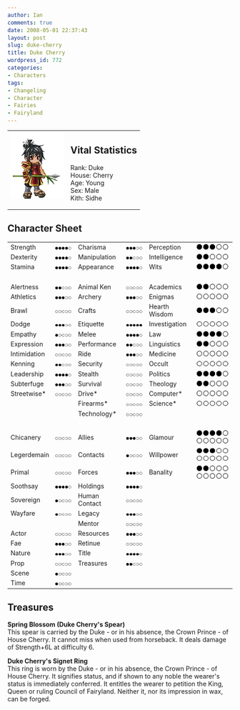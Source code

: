 ```yaml
---
author: Ian
comments: true
date: 2008-05-01 22:37:43
layout: post
slug: duke-cherry
title: Duke Cherry
wordpress_id: 772
categories:
- Characters
tags:
- Changeling
- Character
- Fairies
- Fairyland
---
```


<table border="0" cellspacing="10">
<tr>
<td valign="top"><img src="/characters/avatars/dukecherry.png" /></td>
<td valign="top">
<h2>Vital Statistics</h2>
<p>Rank: Duke<br />
House: Cherry<br />
Age: Young<br />
Sex: Male<br />
Kith: Sidhe</p></td>
</tr>
</table>
<h2>Character Sheet</h2>
<table border="0" width="100%" cellspacing="2" cellpadding="4">
<tr>
<td>Strength</td>
<td><img src="/characters/dots/4.png" /></td>
<td>Charisma</td>
<td><img src="/characters/dots/3.png" /></td>
<td>Perception</td>
<td><img src="/characters/dots/3.png" /></td>
</tr>
<tr>
<td>Dexterity</td>
<td><img src="/characters/dots/4.png" /></td>
<td>Manipulation</td>
<td><img src="/characters/dots/2.png" /></td>
<td>Intelligence</td>
<td><img src="/characters/dots/2.png" /></td>
</tr>
<tr>
<td>Stamina</td>
<td><img src="/characters/dots/4.png" /></td>
<td>Appearance</td>
<td><img src="/characters/dots/4.png" /></td>
<td>Wits</td>
<td><img src="/characters/dots/4.png" /></td>
</tr>
<tr>
<td>&nbsp;</td>
</tr>
<tr>
<td>Alertness</td>
<td><img src="/characters/dots/2.png" /></td>
<td>Animal Ken</td>
<td><img src="/characters/dots/0.png" /></td>
<td>Academics</td>
<td><img src="/characters/dots/2.png" /></td>
</tr>
<tr>
<td>Athletics</td>
<td><img src="/characters/dots/3.png" /></td>
<td>Archery</td>
<td><img src="/characters/dots/3.png" /></td>
<td>Enigmas</td>
<td><img src="/characters/dots/0.png" /></td>
</tr>
<tr>
<td>Brawl</td>
<td><img src="/characters/dots/0.png" /></td>
<td>Crafts</td>
<td><img src="/characters/dots/0.png" /></td>
<td>Hearth Wisdom</td>
<td><img src="/characters/dots/3.png" /></td>
</tr>
<tr>
<td>Dodge</td>
<td><img src="/characters/dots/3.png" /></td>
<td>Etiquette</td>
<td><img src="/characters/dots/5.png" /></td>
<td>Investigation</td>
<td><img src="/characters/dots/0.png" /></td>
</tr>
<tr>
<td>Empathy</td>
<td><img src="/characters/dots/1.png" /></td>
<td>Melee</td>
<td><img src="/characters/dots/4.png" /></td>
<td>Law</td>
<td><img src="/characters/dots/4.png" /></td>
</tr>
<tr>
<td>Expression</td>
<td><img src="/characters/dots/3.png" /></td>
<td>Performance</td>
<td><img src="/characters/dots/2.png" /></td>
<td>Linguistics</td>
<td><img src="/characters/dots/2.png" /></td>
</tr>
<tr>
<td>Intimidation</td>
<td><img src="/characters/dots/0.png" /></td>
<td>Ride</td>
<td><img src="/characters/dots/3.png" /></td>
<td>Medicine</td>
<td><img src="/characters/dots/0.png" /></td>
</tr>
<tr>
<td>Kenning</td>
<td><img src="/characters/dots/2.png" /></td>
<td>Security</td>
<td><img src="/characters/dots/0.png" /></td>
<td>Occult</td>
<td><img src="/characters/dots/0.png" /></td>
</tr>
<tr>
<td>Leadership</td>
<td><img src="/characters/dots/4.png" /></td>
<td>Stealth</td>
<td><img src="/characters/dots/0.png" /></td>
<td>Politics</td>
<td><img src="/characters/dots/4.png" /></td>
</tr>
<tr>
<td>Subterfuge</td>
<td><img src="/characters/dots/3.png" /></td>
<td>Survival</td>
<td><img src="/characters/dots/0.png" /></td>
<td>Theology</td>
<td><img src="/characters/dots/2.png" /></td>
</tr>
<tr>
<td>Streetwise*</td>
<td><img src="/characters/dots/0.png" /></td>
<td>Drive*</td>
<td><img src="/characters/dots/0.png" /></td>
<td>Computer*</td>
<td><img src="/characters/dots/0.png" /></td>
</tr>
<tr>
<td></td>
<td></td>
<td>Firearms*</td>
<td><img src="/characters/dots/0.png" /></td>
<td>Science*</td>
<td><img src="/characters/dots/0.png" /></td>
</tr>
<tr>
<td></td>
<td></td>
<td>Technology*</td>
<td><img src="/characters/dots/0.png" /></td>
<td></td>
<td></td>
</tr>
<tr>
<td>&nbsp;</td>
</tr>
<tr>
<td>Chicanery</td>
<td><img src="/characters/dots/0.png" /></td>
<td>Allies</td>
<td><img src="/characters/dots/3.png" /></td>
<td>Glamour</td>
<td><img src="/characters/dots/4.png" /><img src="/characters/dots/0.png" /></td>
</tr>
<tr>
<td>Legerdemain</td>
<td><img src="/characters/dots/0.png" /></td>
<td>Contacts</td>
<td><img src="/characters/dots/1.png" /></td>
<td>Willpower</td>
<td><img src="/characters/dots/3.png" /><img src="/characters/dots/0.png" /></td>
</tr>
<tr>
<td>Primal</td>
<td><img src="/characters/dots/0.png" /></td>
<td>Forces</td>
<td><img src="/characters/dots/3.png" /></td>
<td>Banality</td>
<td><img src="/characters/dots/2.png" /><img src="/characters/dots/0.png" /></td>
</tr>
<tr>
<td>Soothsay</td>
<td><img src="/characters/dots/4.png" /></td>
<td>Holdings</td>
<td><img src="/characters/dots/4.png" /></td>
<td></td>
<td></td>
</tr>
<tr>
<td>Sovereign</td>
<td><img src="/characters/dots/1.png" /></td>
<td>Human Contact</td>
<td><img src="/characters/dots/0.png" /></td>
<td></td>
<td></td>
</tr>
<tr>
<td>Wayfare</td>
<td><img src="/characters/dots/1.png" /></td>
<td>Legacy</td>
<td><img src="/characters/dots/3.png" /></td>
<td></td>
<td></td>
</tr>
<tr>
<td></td>
<td></td>
<td>Mentor</td>
<td><img src="/characters/dots/0.png" /></td>
<td></td>
<td></td>
</tr>
<tr>
<td>Actor</td>
<td><img src="/characters/dots/0.png" /></td>
<td>Resources</td>
<td><img src="/characters/dots/3.png" /></td>
<td></td>
<td></td>
</tr>
<tr>
<td>Fae</td>
<td><img src="/characters/dots/3.png" /></td>
<td>Retinue</td>
<td><img src="/characters/dots/0.png" /></td>
<td></td>
<td></td>
</tr>
<tr>
<td>Nature</td>
<td><img src="/characters/dots/3.png" /></td>
<td>Title</td>
<td><img src="/characters/dots/4.png" /></td>
<td></td>
<td></td>
</tr>
<tr>
<td>Prop</td>
<td><img src="/characters/dots/0.png" /></td>
<td>Treasures</td>
<td><img src="/characters/dots/2.png" /></td>
<td></td>
<td></td>
</tr>
<tr>
<td>Scene</td>
<td><img src="/characters/dots/1.png" /></td>
<td></td>
<td></td>
<td></td>
<td></td>
</tr>
<tr>
<td>Time</td>
<td><img src="/characters/dots/1.png" /></td>
<td></td>
<td></td>
<td></td>
<td></td>
</tr>
</table>
<h2>Treasures</h2>
<p><b>Spring Blossom (Duke Cherry&#039;s Spear)</b><br />
This spear is carried by the Duke - or in his absence, the Crown Prince - of House Cherry.  It cannot miss when used from horseback.  It deals damage of Strength+6L at difficulty 6. </p>
<p><b>Duke Cherry&#039;s Signet Ring</b><br />
This ring is worn by the Duke - or in his absence, the Crown Prince - of House Cherry.  It signifies status, and if shown to any noble the wearer&#039;s status is immediately conferred.  It entitles the wearer to petition the King, Queen or ruling Council of Fairyland.  Neither it, nor its impression in wax, can be forged.</p>